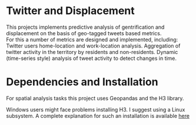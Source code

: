 # Twitter and Displacement

This projects implements predictive analysis of gentrification and displacement on the basis of geo-tagged tweets based metrics.  
For this a number of metrics are designed and implemented, including:
Twitter users home-location and work-location analysis.
Aggregation of twitter activity in the territory by residents and non-residents.
Dynamic (time-series style) analysis of tweet activity to detect changes in time.
   

# Dependencies and Installation

For spatial analysis tasks this project uses Geopandas and the H3 library.

Windows users might face problems installing H3. I suggest using a Linux subsystem. 
A complete explanation for such an installation is available [here](https://ricardopasquini.com/installing-h3-on-windows-10/) 

